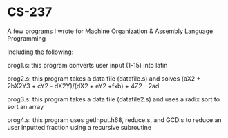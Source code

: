 # CS-237
A few programs I wrote for Machine Organization &amp; Assembly Language Programming

Including the following:

prog1.s: this program converts user input (1-15) into latin

prog2.s: this program takes a data file (datafile.s) and solves (aX2 + 2bX2Y3 + cY2 - dX2Y)/(dX2 + eY2 +fxb) + 4Z2 - 2ad

prog3.s: this program takes a data file (datafile2.s) and uses a radix sort to sort an array

prog4.s: this program uses getInput.h68, reduce.s, and GCD.s to reduce an user inputted fraction using a recursive subroutine
